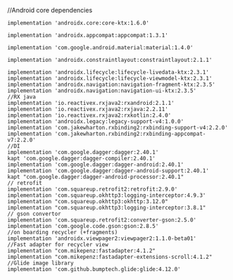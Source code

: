  //Android core dependencies
 
    implementation 'androidx.core:core-ktx:1.6.0'
    
    implementation 'androidx.appcompat:appcompat:1.3.1'
    
    implementation 'com.google.android.material:material:1.4.0'
    
    implementation 'androidx.constraintlayout:constraintlayout:2.1.1'
    
    implementation 'androidx.lifecycle:lifecycle-livedata-ktx:2.3.1'
    implementation 'androidx.lifecycle:lifecycle-viewmodel-ktx:2.3.1'
    implementation 'androidx.navigation:navigation-fragment-ktx:2.3.5'
    implementation 'androidx.navigation:navigation-ui-ktx:2.3.5'
    //RX java
    implementation 'io.reactivex.rxjava2:rxandroid:2.1.1'
    implementation 'io.reactivex.rxjava2:rxjava:2.2.11'
    implementation 'io.reactivex.rxjava2:rxkotlin:2.4.0'
    implementation 'androidx.legacy:legacy-support-v4:1.0.0'
    implementation 'com.jakewharton.rxbinding2:rxbinding-support-v4:2.2.0'
    implementation 'com.jakewharton.rxbinding2:rxbinding-appcompat-v7:2.2.0'
    //DI
    implementation 'com.google.dagger:dagger:2.40.1'
    kapt 'com.google.dagger:dagger-compiler:2.40.1'
    implementation 'com.google.dagger:dagger-android:2.40.1'
    implementation 'com.google.dagger:dagger-android-support:2.40.1'
    kapt "com.google.dagger:dagger-android-processor:2.40.1"
    // retrofit
    implementation 'com.squareup.retrofit2:retrofit:2.9.0'
    implementation 'com.squareup.okhttp3:logging-interceptor:4.9.3'
    implementation "com.squareup.okhttp3:okhttp:3.12.0"
    implementation "com.squareup.okhttp3:logging-interceptor:3.8.1"
    // gson convertor
    implementation 'com.squareup.retrofit2:converter-gson:2.5.0'
    implementation 'com.google.code.gson:gson:2.8.5'
    //on boarding recycler (+fragments)
    implementation 'androidx.viewpager2:viewpager2:1.1.0-beta01'
    //Fast adapter for recycler view
    implementation "com.mikepenz:fastadapter:4.1.2"
    implementation "com.mikepenz:fastadapter-extensions-scroll:4.1.2"
    //Glide image library
    implementation 'com.github.bumptech.glide:glide:4.12.0'
